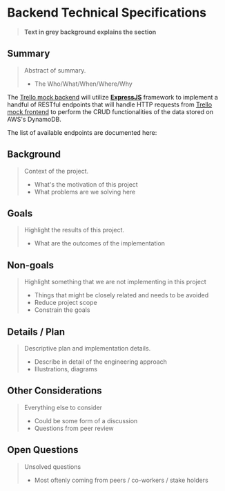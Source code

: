 # Backend Technical Specifications

>
>**Text in grey background explains the section**
> 

## Summary

>Abstract of summary. 
>
>* The Who/What/When/Where/Why

The <ins>Trello mock backend</ins> will utilize [**ExpressJS**](https://expressjs.com/) framework to implement a handful of RESTful endpoints that will handle HTTP requests from <ins>Trello mock frontend</ins> to perform the CRUD functionalities of the data stored on AWS's DynamoDB.

The list of available endpoints are documented here:  

## Background

>Context of the project.
>* What's the motivation of this project
>* What problems are we solving here

## Goals

>Highlight the results of this project.
>* What are the outcomes of the implementation

## Non-goals

>Highlight something that we are not implementing in this project
>* Things that might be closely related and needs to be avoided
>* Reduce project scope
>* Constrain the goals

## Details / Plan

>Descriptive plan and implementation details.
>* Describe in detail of the engineering approach
>* Illustrations, diagrams

## Other Considerations

>Everything else to consider
>* Could be some form of a discussion
>* Questions from peer review

## Open Questions
>Unsolved questions
>* Most oftenly coming from peers / co-workers / stake holders